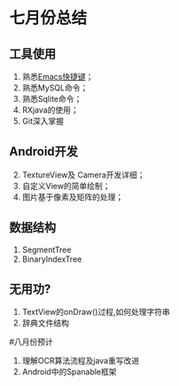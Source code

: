 # 七月份总结
## 工具使用
1. 熟悉[Emacs快捷键](/home/dream/文档/blog/总结/Emacs快捷键.md)；
2. 熟悉MySQL命令；
3. 熟悉Sqlite命令；
4. RXjava的使用；
5. Git深入掌握

## Android开发
2. TextureView及 Camera开发详细；
3. 自定义View的简单绘制；
3. 图片基于像素及矩阵的处理；

## 数据结构
1. SegmentTree
2. BinaryIndexTree

## 无用功?
1. TextView的onDraw()过程,如何处理字符串
2. 辞典文件结构

#八月份预计
1. 理解OCR算法流程及java重写改进
2. Android中的Spanable框架
